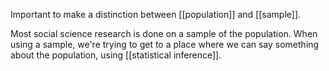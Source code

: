 Important to make a distinction between [[population]] and [[sample]]. 

Most social science research is done on a sample of the population. When using a sample, we're trying to get to a place where we can say something about the population, using [[statistical inference]].